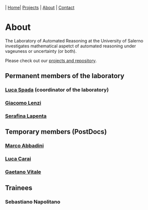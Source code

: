 | [Home](/index)| [Projects](/projects) | [About](/about) | [Contact](/contact)

# About

The Laboratory of Automated Reasoning at the University of Salerno investigates mathematical aspetct of automated reasoning under vageuness or uncertainty (or both).  

Please check out our [projects and repository](https://github.com/aurealab).

## Permanent members of the laboratory

### [Luca Spada](http://logica.dipmat.unisa.it/lucaspada/) (coordinator of the laboratory)
### [Giacomo Lenzi](https://docenti.unisa.it/023111/home)
### [Serafina Lapenta](https://serafinalapenta.weebly.com)

## Temporary members (PostDocs)

### [Marco Abbadini](http://logica.dipmat.unisa.it/marcoabbadini/)
### [Luca Carai](https://www.researchgate.net/profile/Luca-Carai)
### [Gaetano Vitale](https://rubrica.unisa.it/persone?matricola=027577)

## Trainees
### Sebastiano Napolitano
